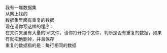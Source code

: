 我有一堆数据集  
从网上找的  
数据集里面有重复的数据  
现在请你写这样的程序：  
在文件夹里有大量的txt文件，请你打开每个文件，判断是否有重复的数据，如果有就把他删掉，并且保存  
重复的数据指的是：每行相同的数据  